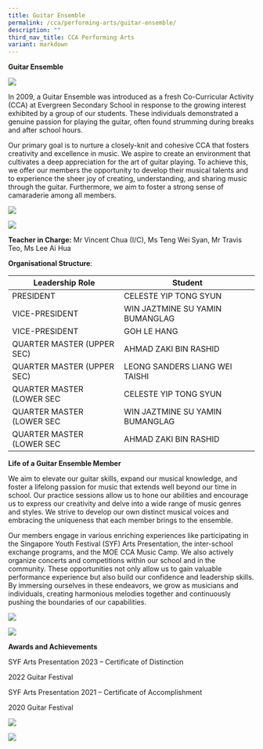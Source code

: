 ```yaml
---
title: Guitar Ensemble
permalink: /cca/performing-arts/guitar-ensemble/
description: ""
third_nav_title: CCA Performing Arts
variant: markdown
---
```

**Guitar Ensemble**

![](/images/g3%20syf%202023.jpeg)

In 2009, a Guitar Ensemble was introduced as a fresh Co-Curricular Activity (CCA) at Evergreen Secondary School in response to the growing interest exhibited by a group of our students. These individuals demonstrated a genuine passion for playing the guitar, often found strumming during breaks and after school hours.

Our primary goal is to nurture a closely-knit and cohesive CCA that fosters creativity and excellence in music. We aspire to create an environment that cultivates a deep appreciation for the art of guitar playing. To achieve this, we offer our members the opportunity to develop their musical talents and to experience the sheer joy of creating, understanding, and sharing music through the guitar. Furthermore, we aim to foster a strong sense of camaraderie among all members.

![](/images/g1%20syf%202023.jpeg)

![](/images/g2%20syf%202023.jpeg)

**Teacher in Charge:** Mr Vincent Chua (I/C), Ms Teng Wei Syan, Mr Travis Teo, Ms Lee Ai Hua

**Organisational Structure**:

| Leadership Role | Student                                  |
|---------------------------------|-------------------------------------------------------|
| PRESIDENT | CELESTE YIP TONG SYUN                                           |
| VICE-PRESIDENT | WIN JAZTMINE SU YAMIN BUMANGLAG                                          |
| VICE-PRESIDENT | GOH LE HANG                                             |
| QUARTER MASTER (UPPER SEC)          | AHMAD ZAKI BIN RASHID                                    |
| QUARTER MASTER (UPPER SEC)                | LEONG SANDERS LIANG WEI TAISHI                                     |
| QUARTER MASTER (LOWER SEC         | CELESTE YIP TONG SYUN                                   |
| QUARTER MASTER (LOWER SEC                           | WIN JAZTMINE SU YAMIN BUMANGLAG                    |
| QUARTER MASTER (LOWER SEC                | AHMAD ZAKI BIN RASHID                                    |

**Life of a Guitar Ensemble Member**

We aim to elevate our guitar skills, expand our musical knowledge, and foster a lifelong passion for music that extends well beyond our time in school. Our practice sessions allow us to hone our abilities and encourage us to express our creativity and delve into a wide range of music genres and styles. We strive to develop our own distinct musical voices and embracing the uniqueness that each member brings to the ensemble.

Our members engage in various enriching experiences like participating in the Singapore Youth Festival (SYF) Arts Presentation, the inter-school exchange programs, and the MOE CCA Music Camp. We also actively organize concerts and competitions within our school and in the community. These opportunities not only allow us to gain valuable performance experience but also build our confidence and leadership skills. By immersing ourselves in these endeavors, we grow as musicians and individuals, creating harmonious melodies together and continuously pushing the boundaries of our capabilities.

![](/images/g7%20inter-school%20guitar%20exchange%202023%20at%20saint%20anthony's%20canossian%20secondary%20school.jpeg)

![](/images/g8%20inter-school%20guitar%20exchange%202023%20at%20saint%20anthony's%20canossian%20secondary%20school.jpeg)

**Awards and Achievements**

SYF Arts Presentation 2023 – Certificate of Distinction

2022 Guitar Festival

SYF Arts Presentation 2021 – Certificate of Accomplishment

2020 Guitar Festival

![](/images/g4%20syf%202023.jpeg)

![](/images/g5%20syf%202023.jpeg)